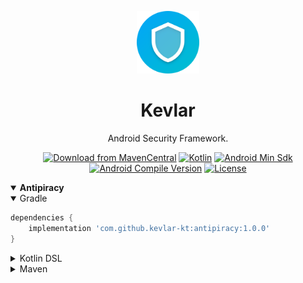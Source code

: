<p align="center">
  <a href="https://github.com/kevlar-kt/kevlar" target="_blank"><img width="100" src="https://raw.githubusercontent.com/kevlar-kt/kevlar/master/art/kevlar-kt/web/icon-512.png"></a>
</p>

<h1 align="center">Kevlar</h1>
<p align="center">Android Security Framework.</p>

<p align="center">
  <a href="https://search.maven.org/artifact/com.github.kevlar-kt/kevlar"><img src="https://img.shields.io/maven-central/v/com.github.kevlar-kt/kevlar.svg?label=Maven%20Central" alt="Download from MavenCentral"></a>
  <!-- <a href="https://app.circleci.com/pipelines/github/cioccarellia/ksprefs"><img src="https://circleci.com/gh/cioccarellia/ksprefs.svg?style=svg" alt="CircleCI"></a> --!>
  <a href="https://kotlinlang.org/docs/releases.html"><img src="https://img.shields.io/badge/kotlin-1.6.10-orange.svg" alt="Kotlin"></a>
  <a href="https://source.android.com/setup/start/build-numbers"><img src="https://img.shields.io/badge/min-19-00e676.svg" alt="Android Min Sdk"></a>
  <a href="https://source.android.com/setup/start/build-numbers"><img src="https://img.shields.io/badge/compile-30-00e676.svg" alt="Android Compile Version"></a>
  <a href="https://github.com/cioccarellia/ksprefs/blob/master/LICENSE.md"><img src="https://img.shields.io/badge/license-Apache%202.0-blue.svg" alt="License"></a>
</p>


<details open>
<summary><b>Antipiracy</b></summary>

<details open><summary>Gradle</summary>

```gradle
dependencies {
    implementation 'com.github.kevlar-kt:antipiracy:1.0.0'
}
```
</details>

<details><summary>Kotlin DSL</summary>

```gradle
dependencies {
    implementation("com.github.kevlar-kt:antipiracy:1.0.0")
}
```
</details>

<details><summary>Maven</summary>

```xml
<dependency>
    <groupId>com.github.kevlar-kt</groupId>
    <artifactId>antipiracy</artifactId>
    <version>1.0.0</version>
    <type>pom</type>
</dependency>
```
</details>

</details>



